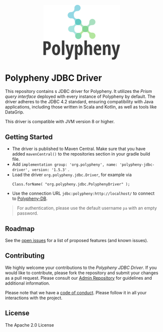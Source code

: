 <p align="center">
    <a href="https://polypheny.org/">
        <picture><source media="(prefers-color-scheme: dark)" srcset="https://raw.githubusercontent.com/polypheny/Admin/master/Logo/logo-white-text_cropped.png">
            <img width='50%' alt="Light: 'Resume application project app icon' Dark: 'Resume application project app icon'" src="https://raw.githubusercontent.com/polypheny/Admin/master/Logo/logo-transparent_cropped.png">
        </picture>
    </a>    
</p> 

# Polypheny JDBC Driver

This repository contains s JDBC driver for Polypheny. It utilizes the *Prism query interface* deployed with every instance of Polypheny by default. The driver adheres to the JDBC 4.2 standard, ensuring compatibility with Java applications, including those written in Scala and Kotlin, as well as tools like DataGrip.

This driver is compatible with JVM version 8 or higher.

## Getting Started

- The driver is published to Maven Central. Make sure that you have added `mavenCentral()` to the repositories section in your gradle build file.
- Add `implementation group: 'org.polypheny', name: 'polypheny-jdbc-driver', version: '1.5.3'` .
- Load the driver `org.polypheny.jdbc.Driver`, for example via
  ```
  Class.forName( "org.polypheny.jdbc.PolyphenyDriver" );
  ```
- Use the connection URL `jdbc:polypheny:http://localhost/` to connect to [Polypheny-DB](https://github.com/polypheny/Polypheny-DB).

> For authentication, please use the default username `pa` with an empty password.

## Roadmap
See the [open issues](https://github.com/polypheny/Polypheny-DB/labels/A-jdbc) for a list of proposed features (and known issues).

## Contributing
We highly welcome your contributions to the _Polypheny JDBC Driver_. If you would like to contribute, please fork the repository and submit your changes as a pull request. Please consult our [Admin Repository](https://github.com/polypheny/Admin) for guidelines and additional information.

Please note that we have a [code of conduct](https://github.com/polypheny/Admin/blob/master/CODE_OF_CONDUCT.md). Please follow it in all your interactions with the project.


## License
The Apache 2.0 License
